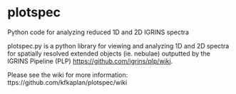 # plotspec
Python code for analyzing reduced 1D and 2D IGRINS spectra

plotspec.py is a python library for viewing and analyzing 1D and 2D spectra for spatially resolved extended objects (ie. nebulae) outputted by the IGRINS Pipeline (PLP) https://github.com/igrins/plp/wiki.

Please see the wiki for more information: ttps://github.com/kfkaplan/plotspec/wiki
